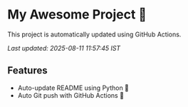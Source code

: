 # My Awesome Project 🚀

This project is automatically updated using GitHub Actions.

_Last updated: 2025-08-11 11:57:45 IST_

## Features
- Auto-update README using Python 🐍
- Auto Git push with GitHub Actions 🤖
